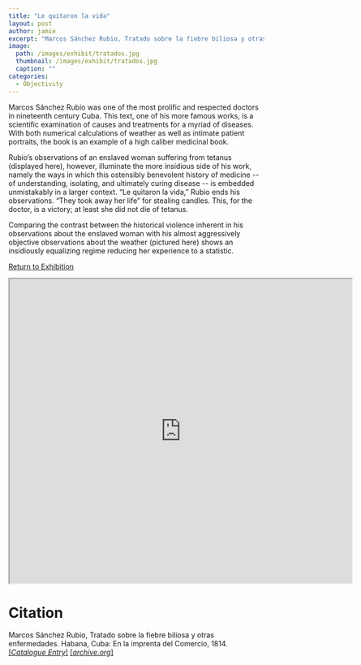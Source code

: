 ```yaml
---
title: "Le quitaron la vida"
layout: post
author: jamie
excerpt: "Marcos Sánchez Rubio, Tratado sobre la fiebre biliosa y otras enfermedades. Habana, Cuba: En la imprenta del Comercio, 1814."
image: 
  path: /images/exhibit/tratados.jpg
  thumbnail: /images/exhibit/tratados.jpg
  caption: ""
categories:
  - Objectivity
---
```


Marcos Sánchez Rubio was one of the most prolific and respected doctors in nineteenth century Cuba. This text, one of his more famous works, is a scientific examination of causes and treatments for a myriad of diseases. With both numerical calculations of weather as well as intimate patient portraits, the book is an example of a high caliber medicinal book.

Rubio’s observations of an enslaved woman suffering from tetanus (displayed here), however, illuminate
the more insidious side of his work, namely the ways in which this ostensibly benevolent history of medicine -- of understanding, isolating, and ultimately curing disease -- is embedded unmistakably in a larger context. “Le quitaron la vida,” Rubio ends his observations. “They took away her life” for stealing candles. This, for the doctor, is a victory; at least she did not die of tetanus.

Comparing the contrast between the historical violence inherent in his observations about the enslaved woman with his almost aggressively objective observations about the weather (pictured here) shows an insidiously equalizing regime reducing her experience to a statistic.

[Return to Exhibition](/2019-bookhistory/exhibition/)

<!-- https://archive.org/details/tratadosobrelafi00snch/page/128 -->
<iframe src="https://archive.org/details/tratadosobrelafi00snch/?ui=embed#mode/2up/page/128" width="675px" height="600px"></iframe>

# Citation

Marcos Sánchez Rubio, Tratado sobre la fiebre biliosa y otras enfermedades. Habana, Cuba: En la imprenta del Comercio, 1814.[\[*Catalogue Entry*\]](https://search.library.brown.edu/catalog/b3290078) [\[*archive.org*\]](https://archive.org/details/tratadosobrelafi00snch)